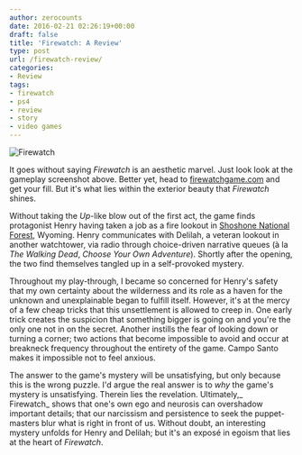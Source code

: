 ```yaml
---
author: zerocounts
date: 2016-02-21 02:26:19+00:00
draft: false
title: 'Firewatch: A Review'
type: post
url: /firewatch-review/
categories:
- Review
tags:
- firewatch
- ps4
- review
- story
- video games
---
```


![Firewatch](/firewatch.png)

It goes without saying _Firewatch_ is an aesthetic marvel. Just look look at the gameplay screenshot above. Better yet, head to [firewatchgame.com](http://www.firewatchgame.com/media/) and get your fill. But it's what lies within the exterior beauty that _Firewatch_ shines.

Without taking the _Up_-like blow out of the first act, the game finds protagonist Henry having taken a job as a fire lookout in [Shoshone National Forest](http://www.fs.usda.gov/shoshone), Wyoming. Henry communicates with Delilah, a veteran lookout in another watchtower, via radio through choice-driven narrative queues (à la _The Walking Dead_, _Choose Your Own Adventure_). Shortly after the opening, the two find themselves tangled up in a self-provoked mystery.

Throughout my play-through, I became so concerned for Henry's safety that my own certainty about the wilderness and its role as a haven for the unknown and unexplainable began to fulfill itself. However, it's at the mercy of a few cheap tricks that this unsettlement is allowed to creep in. One early trick creates the suspicion that something bigger is going on and you're the only one not in on the secret. Another instills the fear of looking down or turning a corner; two actions that become impossible to avoid and occur at breakneck frequency throughout the entirety of the game. Campo Santo makes it impossible not to feel anxious.

The answer to the game's mystery will be unsatisfying, but only because this is the wrong puzzle. I'd argue the real answer is to _why_ the game's mystery is unsatisfying. Therein lies the revelation. Ultimately,_ Firewatch_ shows that one's own ego and neurosis can overshadow important details; that our narcissism and persistence to seek the puppet-masters blur what is right in front of us. Without doubt, an interesting mystery unfolds for Henry and Delilah; but it's an exposé in egoism that lies at the heart of _Firewatch_.